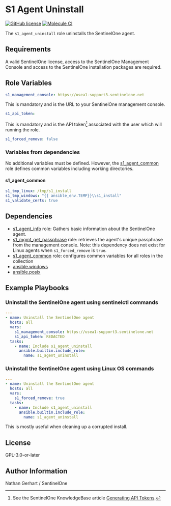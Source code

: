 # S1 Agent Uninstall

[![GitHub license](https://badgen.net/github/license/Sentinel-One/ansible_collection_s1agents)](https://github.com/Sentinel-One/ansible_collection_s1agents/blob/main/LICENSE)
[![Molecule CI](https://github.com/Sentinel-One/ansible_collection_s1agents/actions/workflows/s1_agent_uninstall.yml/badge.svg)](https://github.com/Sentinel-One/ansible_collection_s1agents/actions/workflows/s1_agent_uninstall.yml)

The `s1_agent_uninstall` role uninstalls the SentinelOne agent.

## Requirements

A valid SentinelOne license, access to the SentinelOne Management Console and access to the SentinelOne installation packages are required.

## Role Variables

```yaml
s1_management_console: https://usea1-support3.sentinelone.net
```

This is mandatory and is the URL to your SentinelOne management console.

```yaml
s1_api_token:
```

This is mandatory and is the API token[^1] associated with the user which will running the role.

[^1]: See the SentinelOne KnowledgeBase article [Generating API Tokens](https://support.sentinelone.com/hc/en-us/articles/360004195934).

```yaml
s1_forced_remove: false
```

### Variables from dependencies

No additional variables must be defined. However, the [s1_agent_common](../s1_agent_common/) role defines common variables including working directories.

#### s1_agent_common

```yaml
s1_tmp_linux: /tmp/s1_install
s1_tmp_windows: "{{ ansible_env.TEMP}}\\s1_install"
s1_validate_certs: true
```

## Dependencies

* [s1_agent_info](../s1_agent_info/) role: Gathers basic information about the SentinelOne agent.
* [s1_mgmt_get_passphrase](../s1_mgmt_get_passphrase/) role: retrieves the agent's unique passphrase from the management console. Note: this dependency does not exist for Linux agents when `s1_forced_remove` is `true`.
* [s1_agent_common](../s1_agent_common/README.md) role: configures common variables for all roles in the collection
* [ansible.windows](https://docs.ansible.com/ansible/latest/collections/ansible/windows/index.html)
* [ansible.posix](https://docs.ansible.com/ansible/latest/collections/ansible/posix/index.html)

## Example Playbooks

### Uninstall the SentinelOne agent using sentinelctl commands

```yaml
---
- name: Uninstall the SentinelOne agent
  hosts: all
  vars:
    s1_management_console: https://usea1-support3.sentinelone.net
    s1_api_token: REDACTED
  tasks:
    - name: Include s1_agent_uninstall
      ansible.builtin.include_role:
        name: s1_agent_uninstall
```

### Uninstall the SentinelOne agent using Linux OS commands

```yaml
---
- name: Uninstall the SentinelOne agent
  hosts: all
  vars:
    s1_forced_remove: true
  tasks:
    - name: Include s1_agent_uninstall
      ansible.builtin.include_role:
        name: s1_agent_uninstall
```

This is mostly useful when cleaning up a corrupted install.

## License

GPL-3.0-or-later

## Author Information

Nathan Gerhart / SentinelOne
